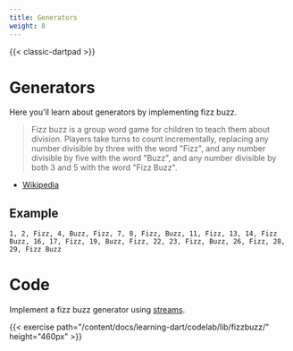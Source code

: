 ```yaml
---
title: Generators
weight: 8
---
```


{{< classic-dartpad >}}

# Generators

Here you'll learn about generators by implementing fizz buzz.

> Fizz buzz is a group word game for children to teach them about division.
> Players take turns to count incrementally, replacing any number divisible by
> three with the word "Fizz", and any number divisible by five with the word
> "Buzz", and any number divisible by both 3 and 5 with the word "Fizz Buzz".

- [Wikipedia](https://en.wikipedia.org/wiki/Fizz_buzz)

## Example

`1, 2, Fizz, 4, Buzz, Fizz, 7, 8, Fizz, Buzz, 11, Fizz, 13, 14, Fizz Buzz, 16, 17, Fizz, 19, Buzz, Fizz, 22, 23, Fizz, Buzz, 26, Fizz, 28, 29, Fizz Buzz`

# Code

Implement a fizz buzz generator using
[streams](https://dart.dev/articles/libraries/creating-streams).

{{< exercise path="/content/docs/learning-dart/codelab/lib/fizzbuzz/" height="460px" >}}
